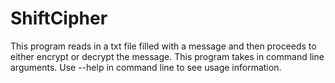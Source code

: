 # ShiftCipher
This program reads in a txt file filled with a message and then proceeds to either encrypt or decrypt the message.
This program takes in command line arguments. Use --help in command line to see usage information.
